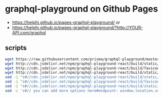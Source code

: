 # graphql-playground on Github Pages

- <https://helphi.github.io/pages-graphql-playground/> or
- <https://helphi.github.io/pages-graphql-playground/?http://YOUR-API.com/graphql>

## scripts

```sh
wget https://raw.githubusercontent.com/prisma/graphql-playground/master/packages/graphql-playground-html/withAnimation.html -O index.html
wget http://cdn.jsdelivr.net/npm/graphql-playground-react/build/static/css/index.css
wget http://cdn.jsdelivr.net/npm/graphql-playground-react/build/favicon.png
wget http://cdn.jsdelivr.net/npm/graphql-playground-react/build/static/js/middleware.js
sed -i "s#//cdn.jsdelivr.net/npm/graphql-playground-react/build/static/css/index.css#index.css#g" index.html
sed -i "s#//cdn.jsdelivr.net/npm/graphql-playground-react/build/favicon.png#favicon.png#g" index.html
sed -i "s#//cdn.jsdelivr.net/npm/graphql-playground-react/build/static/js/middleware.js#middleware.js#g" index.html
sed -i 's#// you can add more options here#endpoint: window.location.search.substring(1) ? window.location.search.substring(1) : "https://api.github.com/graphql"#g' index.html
```